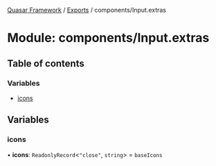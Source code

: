 [Quasar Framework](../index.md) / [Exports](../modules.md) / components/Input.extras

# Module: components/Input.extras

## Table of contents

### Variables

- [icons](components_Input_extras.md#icons)

## Variables

### icons

• **icons**: `ReadonlyRecord`<``"close"``, `string`\> = `baseIcons`
